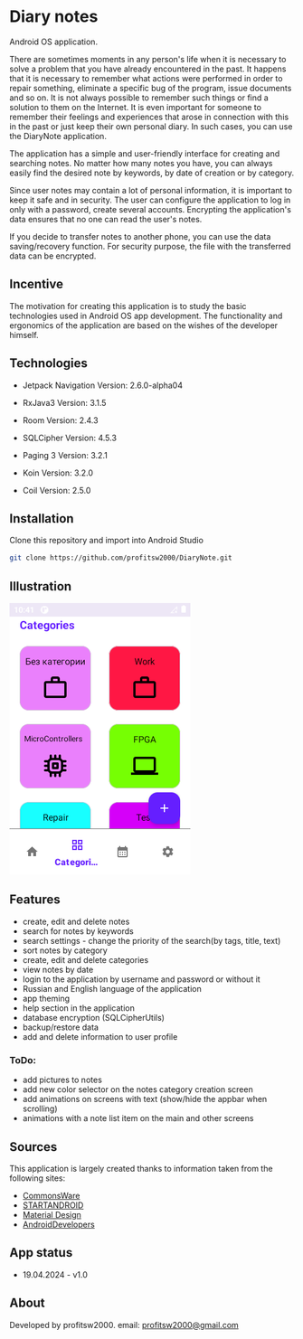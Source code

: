 
# Diary notes

Android OS application.

There are sometimes moments in any person's life when it is necessary to solve a problem
that you have already encountered in the past. It happens that it is necessary to remember what actions were performed
in order to repair something,
eliminate a specific bug of the program, issue documents and so on. It is not always
possible to remember such things or find
a solution to them on the Internet. It is even important for someone to remember
their feelings and experiences that arose in connection with this in the past or just keep their own personal diary.
In such cases, you can use the DiaryNote application.

The application has a simple and user-friendly interface for creating and searching notes. No matter how many notes
you have, you can always easily find the desired note by keywords, by date of creation or
by category.

Since user notes may contain a lot of personal information, it is important to keep it safe and in security. 
The user can configure the application to log in only with a password, create several
accounts. Encrypting the application's data ensures that no one can read the user's notes.

If you decide to transfer notes to another phone, you can use
the data saving/recovery function. For security purpose, the file with the transferred data can be encrypted.

## Incentive

The motivation for creating this application is to study the basic technologies used in
Android OS app development. The functionality and ergonomics of the application are based on the wishes
of the developer himself.

## Technologies

+ Jetpack Navigation
  Version: 2.6.0-alpha04

+ RxJava3
  Version: 3.1.5

+ Room
  Version: 2.4.3

+ SQLCipher
  Version: 4.5.3

+ Paging 3
  Version: 3.2.1

+ Koin
  Version: 3.2.0

+ Coil
  Version: 2.5.0

## Installation

Clone this repository and import into Android Studio

```bash
git clone https://github.com/profitsw2000/DiaryNote.git
```

## Illustration

![Categories screen](./screenshots/dn_main.png)

## Features

+ create, edit and delete notes
+ search for notes by keywords
+ search settings - change the priority of the search(by tags, title, text)
+ sort notes by category
+ create, edit and delete categories
+ view notes by date
+ login to the application by username and password or without it
+ Russian and English language of the application
+ app theming
+ help section in the application
+ database encryption (SQLCipherUtils)
+ backup/restore data
+ add and delete information to user profile

### ToDo:

+ add pictures to notes
+ add new color selector on the notes category creation screen
+ add animations on screens with text (show/hide the appbar when scrolling)
+ animations with a note list item on the main and other screens

## Sources
This application is largely created thanks to information taken from the following sites:
+ [CommonsWare](commonsware.com)
+ [STARTANDROID](startandroid.ru)
+ [Material Design](m3.material.io)
+ [AndroidDevelopers](developer.android.com)

## App status

+ 19.04.2024 - v1.0

## About

Developed by profitsw2000.
email: profitsw2000@gmail.com

